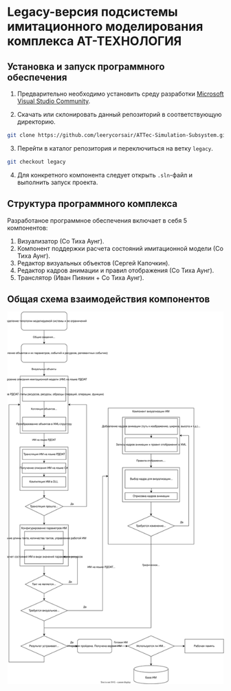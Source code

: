 # Legacy-версия подсистемы имитационного моделирования комплекса АТ-ТЕХНОЛОГИЯ

## Установка и запуск программного обеспечения

1. Предварительно необходимо установить среду разработки [Microsoft Visual Studio Community](https://visualstudio.microsoft.com/vs/community/).

2. Скачать или склонировать данный репозиторий в соответствующую директорию.
```bash
git clone https://github.com/leerycorsair/ATTec-Simulation-Subsystem.git
```

3. Перейти в каталог репозитория и переключиться на ветку ``legacy``.
```bash
git checkout legacy
```

4. Для конкретного компонента следует открыть ``.sln``-файл и выполнить запуск проекта.

## Структура программного комплекса

Разработаное программное обеспечения включает в себя 5 компонентов: 

1. Визуализатор (Со Тиха Аунг).
2. Компонент поддержки расчета состояний имитационной модели (Со Тиха Аунг).
3. Редактор визуальных объектов (Сергей Капочкин).
4. Редактор кадров анимации и правил отображения (Со Тиха Аунг).
5. Транслятор (Иван Пиянин + Со Тиха Аунг).

## Общая схема взаимодействия компонентов

![Схема](./artifacts/legacy_scheme.svg)
